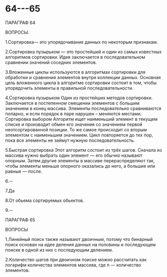 # 64---65

ПАРАГРАФ 64

ВОПРОСЫ.

1.Сортировка— это упорядочивание данных по некоторым признакам.

2.Сортировка пузырьком — это простейший и один из самых известных алгоритмов сортировки. Идея заключается в последовательном сравнении значений соседних элементов.

3.Вложенные циклы используются в алгоритмах сортировки для обработки и сравнения элементов внутри коллекции данных. Основная цель вложенного цикла в алгоритме сортировки состоит в том, чтобы упорядочить элементы в правильной последовательности.

4.Сортировка пузырьком	Один из простейших методов сортировки. Заключается в постепенном смещении элементов с большим значением в конец массива. Элементы последовательно сравниваются попарно, и если порядок в паре нарушен – меняются местами.
Сортировка выбором	Алгоритм ищет наименьший элемент в текущем списке и производит обмен его значения со значением первой неотсортированной позиции. То же самое происходит со вторым элементом с наименьшим значением. Цикл повторяется до тех пор, пока все элементы не займут нужную последовательность.

5.Быстрая сортировка
Этот алгоритм состоит из трёх шагов. Сначала из массива нужно выбрать один элемент — его обычно называют опорным. Затем другие элементы в массиве перераспределяют так, чтобы элементы меньше опорного оказались до него, а большие или равные — после.

6.--

7.Да

8.От обьема сортируемых обьектов.

9.--



ПАРАГРАФ 65

ВОПРОСЫ

1.Линейный поиск также называют двоичным, потому что бинарный поиск основан на идее деления данных на половины и последующем поиске в одной из них с последующим делением.

2.Количество шагов при двоичном поиске можно рассчитать как логарифм количества элементов массива, где n — количество элементов. 


